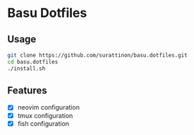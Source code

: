# Basu Dotfiles

## Usage

```bash
git clone https://github.com/surattinon/basu.dotfiles.git
cd basu.dotfiles
./install.sh
```

## Features

- [x] neovim configuration
- [x] tmux configuration
- [x] fish configuration
